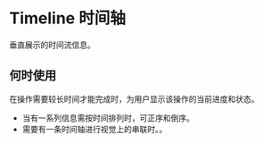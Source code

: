 # Timeline 时间轴
垂直展示的时间流信息。
## 何时使用
在操作需要较长时间才能完成时，为用户显示该操作的当前进度和状态。

- 当有一系列信息需按时间排列时，可正序和倒序。
- 需要有一条时间轴进行视觉上的串联时。。